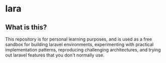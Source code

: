 # lara

## What is this?

This repository is for personal learning purposes, and is used as a free sandbox for building laravel environments, experimenting with practical implementation patterns, reproducing challenging architectures, and trying out laravel features that you don't normally use.
